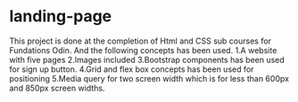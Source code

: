 # landing-page
This project is done at the completion of Html and CSS sub courses for Fundations
Odin. And the following concepts has been used.
1.A website with five pages
2.Images included
3.Bootstrap components has been used for
  sign up button.
4.Grid and flex box concepts has been used
  for positioning
5.Media query for two screen width which is for 
  less than 600px and 850px screen widths.